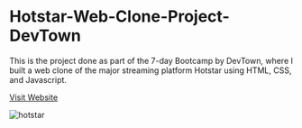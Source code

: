 # Hotstar-Web-Clone-Project-DevTown
This is the project done as part of the 7-day Bootcamp by DevTown, where I built a web clone of the major streaming platform Hotstar using HTML, CSS, and Javascript.

[Visit Website](https://jd82me.csb.app/)

![hotstar](https://user-images.githubusercontent.com/70633140/183292743-2ae13e7c-31e7-45ee-af58-485355a1ea9e.png)
